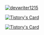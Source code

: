 [![devwriter1215](http://mazassumnida.wtf/api/v2/generate_badge?boj=devwriter1215)](https://solved.ac/devwriter1215)

[![Tistory's Card](https://github-readme-tistory-card.vercel.app/api?name=devwriter&postId=10)](https://devwriter.tistory.com/10)

[![Tistory's Card](https://github-readme-tistory-card.vercel.app/api?name=devwriter&postId=24)](https://devwriter.tistory.com/24)

